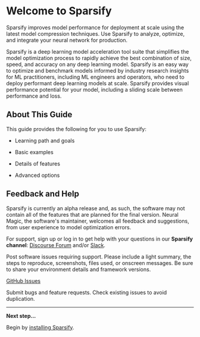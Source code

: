 <!--
Copyright (c) 2021 - present / Neuralmagic, Inc. All Rights Reserved.

Licensed under the Apache License, Version 2.0 (the "License");
you may not use this file except in compliance with the License.
You may obtain a copy of the License at

   http://www.apache.org/licenses/LICENSE-2.0

Unless required by applicable law or agreed to in writing,
software distributed under the License is distributed on an "AS IS" BASIS,
WITHOUT WARRANTIES OR CONDITIONS OF ANY KIND, either express or implied.
See the License for the specific language governing permissions and
limitations under the License.
-->

# Welcome to Sparsify

Sparsify improves model performance for deployment at scale using the latest model compression techniques. Use Sparsify to analyze, optimize, and integrate your neural network for production.

Sparsify is a deep learning model acceleration tool suite that simplifies the model optimization process to rapidly achieve the best combination of size, speed, and accuracy on any deep learning model. Sparsify is an easy way to optimize and benchmark models informed by industry research insights for ML practitioners, including ML engineers and operators, who need to deploy performant deep learning models at scale. Sparsify provides visual performance potential for your model, including a sliding scale between performance and loss.

## About This Guide

This guide provides the following for you to use Sparsify:

- Learning path and goals

- Basic examples

- Details of features

- Advanced options

## Feedback and Help

Sparsify is currently an alpha release and, as such, the software may not contain all of the features that are planned for the final version. Neural Magic, the software's maintainer, welcomes all feedback and suggestions, from user experience to model optimization errors.

For support, sign up or log in to get help with your questions in our **Sparsify channel**: [Discourse Forum](https://discuss.neuralmagic.com/) and/or [Slack](https://join.slack.com/t/discuss-neuralmagic/shared_invite/zt-q1a1cnvo-YBoICSIw3L1dmQpjBeDurQ). 

Post software issues requiring support. Please include a light summary, the steps to reproduce, screenshots, files used, or onscreen messages. Be sure to share your environment details and framework versions.

[GitHub Issues](https://github.com/neuralmagic/sparsify/issues/)

Submit bugs and feature requests. Check existing issues to avoid duplication.

---
**Next step...**

Begin by [installing Sparsify](02-install-sparsify.md).
